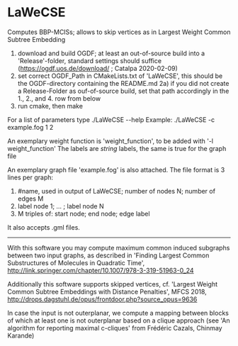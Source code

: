 # LaWeCSE
Computes BBP-MCISs; allows to skip vertices as in Largest Weight Common Subtree Embedding

1) download and build OGDF; at least an out-of-source build into a 'Release'-folder, standard settings should suffice
(https://ogdf.uos.de/download/ ; Catalpa 2020-02-09) 
2) set correct OGDF_Path in CMakeLists.txt of 'LaWeCSE', this should be the OGDF-directory containing the README.md
2a) if you did not create a Release-Folder as ouf-of-source build, set that path accordingly in the 1., 2., and 4. row from below
3) run cmake, then make

For a list of parameters type ./LaWeCSE --help
Example:
./LaWeCSE -c example.fog 1 2

An exemplary weight function is 'weight_function', to be added with '-l weight_function'
The labels are _string_ labels, the same is true for the graph file

An exemplary graph file 'example.fog' is also attached. The file format is 3 lines per graph:
1) #name, used in output of LaWeCSE; number of nodes N; number of edges M
2) label node 1; ... ; label node N 
3) M triples of: start node; end node; edge label

It also accepts .gml files.

------
With this software you may compute maximum common induced subgraphs between two input graphs, as described in 'Finding Largest Common Substructures of Molecules in Quadratic Time', http://link.springer.com/chapter/10.1007/978-3-319-51963-0_24

Additionally this software supports skipped vertices, cf. 'Largest Weight Common Subtree Embeddings with Distance Penalties', MFCS 2018, http://drops.dagstuhl.de/opus/frontdoor.php?source_opus=9636

In case the input is not outerplanar, we compute a mapping between blocks of which at least one is not outerplanar based on a clique approach (see 'An algorithm for reporting maximal c-cliques' from Frédéric Cazals, Chinmay Karande)


